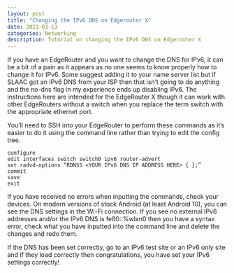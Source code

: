```yaml
---
layout: post
title: "Changing the IPv6 DNS on Edgerouter X"
date: 2021-03-13
categories: Networking
description: Tutorial on changing the IPv6 DNS on Edgerouter X
---
```

If you have an EdgeRouter and you want to change the DNS for IPv6, it can be a bit of a pain as it appears as no one seems to know properly how to change it for IPv6. Some suggest adding it to your name server list but if SLAAC got an IPv6 DNS from your ISP then that isn’t going to do anything and the no-dns flag in my experience ends up disabling IPv6. The instructions here are intended for the EdgeRouter X though it can work with other EdgeRouters without a switch when you replace the term switch with the appropriate ethernet port. <br>

You’ll need to SSH into your EdgeRouter to perform these commands as it’s easier to do it using the command line rather than trying to edit the config tree.
```
configure
edit interfaces switch switch0 ipv6 router-advert
set radvd-options “RDNSS <YOUR IPv6 DNS IP ADDRESS HERE> { };”
commit
save 
exit
```
If you have received no errors when inputting the commands, check your devices. On modern versions of stock Android (at least Android 10), you can see the DNS settings in the Wi-Fi connection. 
If you see no external IPv6 addresses and/or the IPv6 DNS is fe80::%wlan0 then you have a syntax error, check what you have inputted into the command line and delete the changes and redo them. <br>


If the DNS has been set correctly, go to an IPv6 test site or an IPv6 only site and if they load correctly then congratulations, you have set your IPv6 settings correctly!
